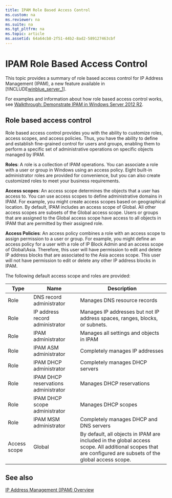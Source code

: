 ```yaml
---
title: IPAM Role Based Access Control
ms.custom: na
ms.reviewer: na
ms.suite: na
ms.tgt_pltfrm: na
ms.topic: article
ms.assetid: 64a64cb8-2f51-44b2-8ad2-589127463cbf
---
```

# IPAM Role Based Access Control
This topic provides a summary of role based access control for IP Address Management \(IPAM\), a new feature available in [!INCLUDE[winblue_server_1](../Token/winblue_server_1_md.md)].  
  
For examples and information about how role based access control works, see [Walkthrough: Demonstrate IPAM in Windows Server 2012 R2](../Topic/Walkthrough--Demonstrate-IPAM-in-Windows-Server-2012-R2.md).  
  
## <a name="RBAC"></a>Role based access control  
Role based access control provides you with the ability to customize roles, access scopes, and access policies. Thus, you have the ability to define and establish fine\-grained control for users and groups, enabling them to perform a specific set of administrative operations on specific objects managed by IPAM.  
  
**Roles**: A role is a collection of IPAM operations. You can associate a role with a user or group in Windows using an access policy. Eight built\-in administrator roles are provided for convenience, but you can also create customized roles to meet your business requirements.  
  
**Access scopes**: An access scope determines the objects that a user has access to. You can use access scopes to define administrative domains in IPAM. For example, you might create access scopes based on geographical location. By default, IPAM includes an access scope of Global. All other access scopes are subsets of the Global access scope. Users or groups that are assigned to the Global access scope have access to all objects in IPAM that are permitted by their assigned role.  
  
**Access Policies**: An access policy combines a role with an access scope to assign permission to a user or group. For example, you might define an access policy for a user with a role of IP Block Admin and an access scope of Global\\Asia. Therefore, this user will have permission to edit and delete IP address blocks that are associated to the Asia access scope. This user will not have permission to edit or delete any other IP address blocks in IPAM.  
  
The following default access scope and roles are provided:  
  
|Type|Name|Description|  
|--------|--------|---------------|  
|Role|DNS record administrator|Manages DNS resource records|  
|Role|IP address record administrator|Manages IP addresses but not IP address spaces, ranges, blocks, or subnets.|  
|Role|IPAM administrator|Manages all settings and objects in IPAM|  
|Role|IPAM ASM administrator|Completely manages IP addresses|  
|Role|IPAM DHCP administrator|Completely manages DHCP servers|  
|Role|IPAM DHCP reservations administrator|Manages DHCP reservations|  
|Role|IPAM DHCP scope administrator|Manages DHCP scopes|  
|Role|IPAM MSM administrator|Completely manages DHCP and DNS servers|  
|Access scope|Global|By default, all objects in IPAM are included in the global access scope. All additional scopes that are configured are subsets of the global access scope.|  
  
## See also  
[IP Address Management \(IPAM\) Overview](../Topic/IP-Address-Management--IPAM--Overview.md)  
  
